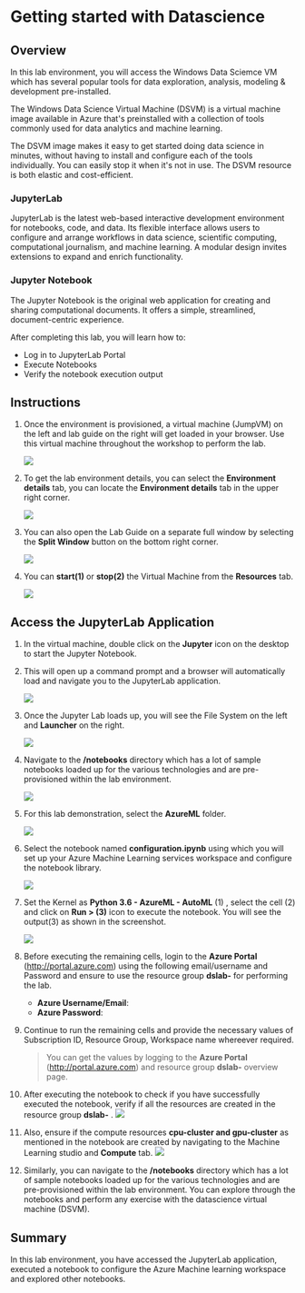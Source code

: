 # Getting started with Datascience

## Overview

In this lab environment, you will access the Windows Data Sciemce VM which has several popular tools for data exploration, analysis, modeling & development pre-installed.

The Windows Data Science Virtual Machine (DSVM) is a virtual machine image available in Azure that's preinstalled with a collection of tools commonly used for data analytics and machine learning.

The DSVM image makes it easy to get started doing data science in minutes, without having to install and configure each of the tools individually. You can easily stop it when it's not in use. The DSVM resource is both elastic and cost-efficient.

### JupyterLab
JupyterLab is the latest web-based interactive development environment for notebooks, code, and data. Its flexible interface allows users to configure and arrange workflows in data science, scientific computing, computational journalism, and machine learning. A modular design invites extensions to expand and enrich functionality.

### Jupyter Notebook
The Jupyter Notebook is the original web application for creating and sharing computational documents. It offers a simple, streamlined, document-centric experience.

After completing this lab, you will learn how to:

- Log in to JupyterLab Portal
- Execute Notebooks
- Verify the notebook execution output

## Instructions

1. Once the environment is provisioned, a virtual machine (JumpVM) on the left and lab guide on the right will get loaded in your browser. Use this virtual machine throughout the workshop to perform the lab.

   ![](../images/vmandguide.png)

2. To get the lab environment details, you can select the **Environment details** tab, you can locate the **Environment details** tab in the upper right corner.
   
   ![](../images/envdetails.png)

3. You can also open the Lab Guide on a separate full window by selecting the **Split Window** button on the bottom right corner.
   
   ![](../images/splitwindow.png)
 
4. You can **start(1)** or **stop(2)** the Virtual Machine from the **Resources** tab.

   ![](../images/resourcestab.png)
   
## Access the JupyterLab Application

1. In the virtual machine, double click on the **Jupyter** icon on the desktop to start the Jupyter Notebook.

2. This will open up a command prompt and a browser will automatically load and navigate you to the JupyterLab application.

   ![](../images/jupyteronvm.png)
   
3. Once the Jupyter Lab loads up, you will see the File System on the left and **Launcher** on the right. 

   ![](../images/jupyterlab-browser.png)
   
4. Navigate to the **/notebooks** directory which has a lot of sample notebooks loaded up for the various technologies and are pre-provisioned within the lab environment.

   ![](../images/notebooks.png)
   
5. For this lab demonstration, select the **AzureML** folder.

   ![](../images/AzureMLfolder.png)

6. Select the notebook named **configuration.ipynb** using which you will set up your Azure Machine Learning services workspace and configure the notebook library.

   ![](../images/configuration.png)

7. Set the Kernel as **Python 3.6 - AzureML - AutoML** (1) , select the cell (2) and click on **Run > (3)** icon to execute the notebook.
   You will see the output(3) as shown in the screenshot.

   ![](../images/notebookexample.png)
   
8. Before executing the remaining cells, login to the **Azure Portal** (<http://portal.azure.com>) using the following email/username and Password and ensure to use the resource group **dslab-<inject key="DeploymentID"></inject>** for performing the lab.

   * **Azure Username/Email**:  <inject key="AzureAdUserEmail"></inject> 
   * **Azure Password**:  <inject key="AzureAdUserPassword"></inject>

9. Continue to run the remaining cells and provide the necessary values of Subscription ID, Resource Group, Workspace name whereever required. 
   >You can get the values by logging to the **Azure Portal** (<http://portal.azure.com>) and resource group  **dslab-<inject key="DeploymentID"></inject>** overview page.

10. After executing the notebook to check if you have successfully executed the notebook, verify if all the resources are created in the resource group **dslab-<inject key="DeploymentID"></inject>** .
   ![](../images/resources.png)
    
11. Also, ensure if the compute resources **cpu-cluster and gpu-cluster** as mentioned in the notebook are created by navigating to the Machine Learning studio and **Compute** tab.
    ![](../images/compute.png)

11. Similarly, you can navigate to the **/notebooks** directory which has a lot of sample notebooks loaded up for the various technologies and are pre-provisioned within the lab environment. You can explore through the notebooks and perform any exercise with the datascience virtual machine (DSVM).
   
 ## Summary
 
 In this lab environment, you have accessed the JupyterLab application, executed a notebook to configure the Azure Machine learning workspace and explored other notebooks.


   

